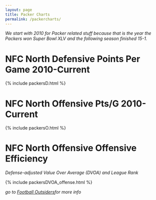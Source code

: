 ```yaml
---
layout: page
title: Packer Charts
permalink: /packercharts/
---
```


*We start with 2010 for Packer related stuff because that is the year the Packers won Super Bowl XLV and the following season finished 15-1.*

# NFC North Defensive Points Per Game 2010-Current
{% include packersD.html %}

# NFC North Offensive Pts/G 2010-Current
{% include packersO.html %}

# NFC North Offensive Offensive Efficiency 
*Defense-adjusted Value Over Average (DVOA) and League Rank*

{% include packersDVOA_offense.html %}

*go to <a href="https://www.footballoutsiders.com/stats/teameff/2019">Football Outsiders</a>for more info*